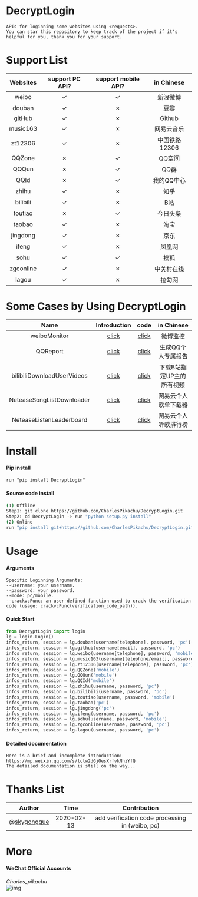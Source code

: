 # DecryptLogin
```
APIs for loginning some websites using <requests>.
You can star this repository to keep track of the project if it's helpful for you, thank you for your support.
```

# Support List
|  Websites        | support PC API?    |  support mobile API?     |  in Chinese    |
|  :----:          | :----:             |  :----:                  |  :----:        |
|  weibo           | ✓                  |  ✓                       |  新浪微博      |
|  douban          | ✓                  |  ✗                       |  豆瓣          |
|  gitHub          | ✓                  |  ✗                       |  Github        |
|  music163        | ✓                  |  ✗                       |  网易云音乐    |
|  zt12306         | ✓                  |  ✗                       |  中国铁路12306 |
|  QQZone          | ✗                  |  ✓                       |  QQ空间        |
|  QQQun           | ✗                  |  ✓                       |  QQ群          |
|  QQId			   | ✗                  |  ✓                       |  我的QQ中心    |
|  zhihu		   | ✓                  |  ✗                       |  知乎          |
|  bilibili		   | ✓                  |  ✗                       |  B站           |
|  toutiao		   | ✗                  |  ✓                       |  今日头条      |
|  taobao          | ✓                  |  ✗                       |  淘宝          |
|  jingdong        | ✓                  |  ✗                       |  京东          |
|  ifeng           | ✓                  |  ✗                       |  凤凰网        |
|  sohu            | ✓                  |  ✓                       |  搜狐          |
|  zgconline       | ✓                  |  ✗                       |  中关村在线    |
|  lagou           | ✓                  |  ✗                       |  拉勾网        |

# Some Cases by Using DecryptLogin
|  Name                       |   Introduction                                                   |   code                                                                                                       |  in Chinese                 |
|  :----:                     |   :----:                                                         |   :----:                                                                                                     |  :----:                     |
|  weiboMonitor               |   [click](https://mp.weixin.qq.com/s/uOT1cGqXkOq-Hdc8TVnglg)     |   [click](https://github.com/CharlesPikachu/DecryptLogin/tree/master/Examples/weiboMonitor)                  |  微博监控                   |
|  QQReport                   |	  [click](https://mp.weixin.qq.com/s/dsVtEp_TFeyeSAAUn1zFEw)     |	 [click](https://github.com/CharlesPikachu/DecryptLogin/tree/master/Examples/QQReport)                      |  生成QQ个人专属报告         |
|  bilibiliDownloadUserVideos |   [click](https://mp.weixin.qq.com/s/GaVW4_nbAaO0QvphI7QgnA)     |   [click](https://github.com/CharlesPikachu/DecryptLogin/tree/master/Examples/bilibiliDownloadUserVideos)    |  下载B站指定UP主的所有视频  |
|  NeteaseSongListDownloader  |   [click](https://mp.weixin.qq.com/s/_82U7luG6jmV-xb8-Qkiew)     |   [click](https://github.com/CharlesPikachu/DecryptLogin/tree/master/Examples/NeteaseSongListDownloader)     |  网易云个人歌单下载器       |
|  NeteaseListenLeaderboard   |   [click](https://mp.weixin.qq.com/s/Wlf1a82oACc9N7zGezcy8Q)     |   [click](https://github.com/CharlesPikachu/DecryptLogin/tree/master/Examples/NeteaseListenLeaderboard)      |  网易云个人听歌排行榜       |

# Install
#### Pip install
```
run "pip install DecryptLogin"
```
#### Source code install
```sh
(1) Offline
Step1: git clone https://github.com/CharlesPikachu/DecryptLogin.git
Step2: cd DecryptLogin -> run "python setup.py install"
(2) Online
run "pip install git+https://github.com/CharlesPikachu/DecryptLogin.git@master"
```

# Usage
#### Arguments
```
Specific Loginning Arguments:
--username: your username.
--password: your password.
--mode: pc/mobile.
--crackvcFunc: an user-defined function used to crack the verification code (usage: crackvcFunc(verification_code_path)).
```
#### Quick Start
```python
from DecryptLogin import login
lg = login.Login()
infos_return, session = lg.douban(username[telephone], password, 'pc')
infos_return, session = lg.github(username[email], password, 'pc')
infos_return, session = lg.weibo(username[telephone], password, 'mobile')
infos_return, session = lg.music163(username[telephone/email], password, 'pc')
infos_return, session = lg.zt12306(username[telephone], password, 'pc')
infos_return, session = lg.QQZone('mobile')
infos_return, session = lg.QQQun('mobile')
infos_return, session = lg.QQId('mobile')
infos_return, session = lg.zhihu(username, password, 'pc')
infos_return, session = lg.bilibili(username, password, 'pc')
infos_return, session = lg.toutiao(username, password, 'mobile')
infos_return, session = lg.taobao('pc')
infos_return, session = lg.jingdong('pc')
infos_return, session = lg.ifeng(username, password, 'pc')
infos_return, session = lg.sohu(username, password, 'mobile')
infos_return, session = lg.zgconline(username, password, 'pc')
infos_return, session = lg.lagou(username, password, 'pc')
```
#### Detailed documentation
```
Here is a brief and incomplete introduction: https://mp.weixin.qq.com/s/lctw2dGjOesXrfvkNhzYfQ  
The detailed documentation is still on the way...
```

# Thanks List
|  Author                                            |           Time            |   Contribution                                     |
|  :----:                                            |           :----:          |   :----:                                           |
|  @[skygongque](https://github.com/skygongque)      |           2020-02-13      |   add verification code processing in (weibo, pc)  |

# More
#### WeChat Official Accounts
*Charles_pikachu*  
![img](./pictures/pikachu.jpg)